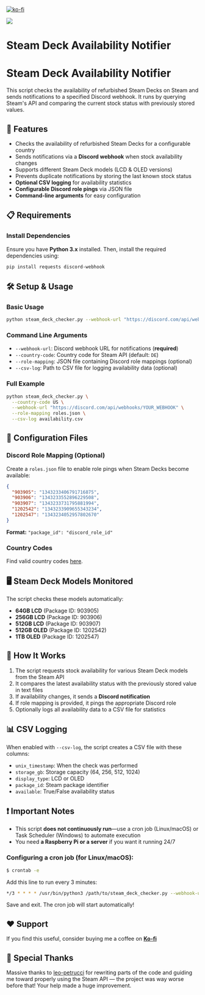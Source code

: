 [![ko-fi](https://ko-fi.com/img/githubbutton_sm.svg)](https://ko-fi.com/Y8Y41BZ8SM)

[![](https://dcbadge.limes.pink/api/server/5gpFTMkvJn)](https://discord.gg/5gpFTMkvJn)
# Steam Deck Availability Notifier

# Steam Deck Availability Notifier

This script checks the availability of refurbished Steam Decks on Steam and sends notifications to a specified Discord webhook. It runs by querying Steam's API and comparing the current stock status with previously stored values.

## 🚀 Features
- Checks the availability of refurbished Steam Decks for a configurable country
- Sends notifications via a **Discord webhook** when stock availability changes
- Supports different Steam Deck models (LCD & OLED versions)
- Prevents duplicate notifications by storing the last known stock status
- **Optional CSV logging** for availability statistics
- **Configurable Discord role pings** via JSON file
- **Command-line arguments** for easy configuration

## 📋 Requirements
### Install Dependencies
Ensure you have **Python 3.x** installed. Then, install the required dependencies using:
```sh
pip install requests discord-webhook
```

## 🛠 Setup & Usage

### Basic Usage
```sh
python steam_deck_checker.py --webhook-url "https://discord.com/api/webhooks/YOUR_WEBHOOK"
```

### Command Line Arguments
- `--webhook-url`: Discord webhook URL for notifications (**required**)
- `--country-code`: Country code for Steam API (default: `DE`)
- `--role-mapping`: JSON file containing Discord role mappings (optional)
- `--csv-log`: Path to CSV file for logging availability data (optional)

### Full Example
```sh
python steam_deck_checker.py \
  --country-code US \
  --webhook-url "https://discord.com/api/webhooks/YOUR_WEBHOOK" \
  --role-mapping roles.json \
  --csv-log availability.csv
```

## 🔧 Configuration Files

### Discord Role Mapping (Optional)
Create a `roles.json` file to enable role pings when Steam Decks become available:

```json
{
  "903905": "1343233406791716875",
  "903906": "1343233552896229508", 
  "903907": "1343233731795881994",
  "1202542": "1343233909655343234",
  "1202547": "1343234052957802670"
}
```

**Format:** `"package_id": "discord_role_id"`

### Country Codes
Find valid country codes [here](https://github.com/RudeySH/SteamCountries/blob/master/json/countries.json).

## 🖥 Steam Deck Models Monitored
The script checks these models automatically:
- **64GB LCD** (Package ID: 903905)
- **256GB LCD** (Package ID: 903906)
- **512GB LCD** (Package ID: 903907)
- **512GB OLED** (Package ID: 1202542)
- **1TB OLED** (Package ID: 1202547)

## 🔧 How It Works
1. The script requests stock availability for various Steam Deck models from the Steam API
2. It compares the latest availability status with the previously stored value in text files
3. If availability changes, it sends a **Discord notification**
4. If role mapping is provided, it pings the appropriate Discord role
5. Optionally logs all availability data to a CSV file for statistics

## 📊 CSV Logging
When enabled with `--csv-log`, the script creates a CSV file with these columns:
- `unix_timestamp`: When the check was performed
- `storage_gb`: Storage capacity (64, 256, 512, 1024)
- `display_type`: LCD or OLED
- `package_id`: Steam package identifier
- `available`: True/False availability status

## ❗ Important Notes
- This script **does not continuously run**—use a cron job (Linux/macOS) or Task Scheduler (Windows) to automate execution
- You need **a Raspberry Pi or a server** if you want it running 24/7

### Configuring a cron job (for Linux/macOS):
```bash
$ crontab -e
```

Add this line to run every 3 minutes:
```bash
*/3 * * * * /usr/bin/python3 /path/to/steam_deck_checker.py --webhook-url "YOUR_WEBHOOK" >> /path/to/logfile.log 2>&1
```

Save and exit. The cron job will start automatically!

## ❤️ Support
If you find this useful, consider buying me a coffee on [**Ko-fi**](https://ko-fi.com/Y8Y41BZ8SM)

## 🥇 Special Thanks
Massive thanks to [leo-petrucci](https://github.com/leo-petrucci) for rewriting parts of the code and guiding me toward properly using the Steam API — the project was way worse before that! Your help made a huge improvement.


